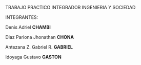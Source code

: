 TRABAJO PRACTICO INTEGRADOR
INGENIERIA Y SOCIEDAD

INTEGRANTES:

Denis Adriel **CHAMBI**

Diaz Pariona Jhonathan **CHONA**

Antezana Z. Gabriel R. **GABRIEL**

Idoyaga Gustavo **GASTON**